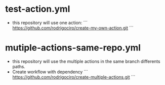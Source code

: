 # test-action.yml
- this repository will use one action:
´´´
https://github.com/rodrigociro/create-my-own-action.git
´´´

# mutiple-actions-same-repo.yml
- this repository will use the multiple actions in the same branch differents paths.
- Create workflow with dependency
´´´
https://github.com/rodrigociro/create-multiple-actions.git
´´´
